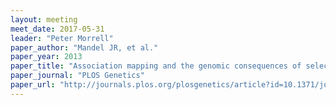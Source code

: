 ```yaml
---
layout: meeting
meet_date: 2017-05-31
leader: "Peter Morrell"
paper_author: "Mandel JR, et al."
paper_year: 2013
paper_title: "Association mapping and the genomic consequences of selection in sunflower"
paper_journal: "PLOS Genetics"
paper_url: "http://journals.plos.org/plosgenetics/article?id=10.1371/journal.pgen.1003378"
---
```

